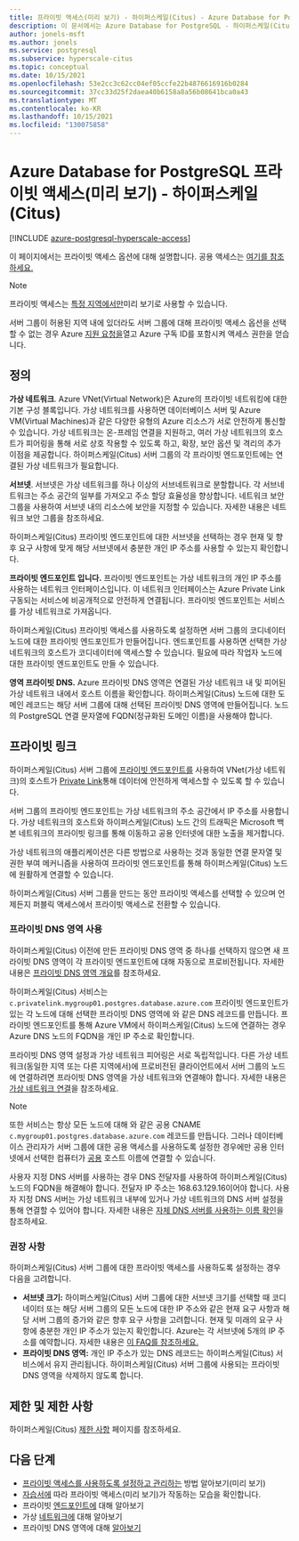 ```yaml
---
title: 프라이빗 액세스(미리 보기) - 하이퍼스케일(Citus) - Azure Database for PostgreSQL
description: 이 문서에서는 Azure Database for PostgreSQL - 하이퍼스케일(Citus) 대한 프라이빗 액세스를 설명합니다.
author: jonels-msft
ms.author: jonels
ms.service: postgresql
ms.subservice: hyperscale-citus
ms.topic: conceptual
ms.date: 10/15/2021
ms.openlocfilehash: 53e2cc3c62cc04ef05ccfe22b4876616916b0284
ms.sourcegitcommit: 37cc33d25f2daea40b6158a8a56b08641bca0a43
ms.translationtype: MT
ms.contentlocale: ko-KR
ms.lasthandoff: 10/15/2021
ms.locfileid: "130075858"
---
```

# <a name="private-access-preview-in-azure-database-for-postgresql---hyperscale-citus"></a>Azure Database for PostgreSQL 프라이빗 액세스(미리 보기) - 하이퍼스케일(Citus)

[!INCLUDE [azure-postgresql-hyperscale-access](../../includes/azure-postgresql-hyperscale-access.md)]

이 페이지에서는 프라이빗 액세스 옵션에 대해 설명합니다. 공용 액세스는 [여기를 참조하세요.](concepts-hyperscale-firewall-rules.md)

> [!NOTE]
>
> 프라이빗 액세스는 [특정 지역에서만](concepts-hyperscale-limits.md#regions)미리 보기로 사용할 수 있습니다.
>
> 서버 그룹이 허용된 지역 내에 있더라도 서버 그룹에 대해 프라이빗 액세스 옵션을 선택할 수 없는 경우 Azure [지원 요청을](https://portal.azure.com/#blade/Microsoft_Azure_Support/HelpAndSupportBlade/newsupportrequest)열고 Azure 구독 ID를 포함시켜 액세스 권한을 얻습니다.

## <a name="definitions"></a>정의

**가상 네트워크**. Azure VNet(Virtual Network)은 Azure의 프라이빗 네트워킹에 대한 기본 구성 블록입니다. 가상 네트워크를 사용하면 데이터베이스 서버 및 Azure VM(Virtual Machines)과 같은 다양한 유형의 Azure 리소스가 서로 안전하게 통신할 수 있습니다. 가상 네트워크는 온-프레임 연결을 지원하고, 여러 가상 네트워크의 호스트가 피어링을 통해 서로 상호 작용할 수 있도록 하고, 확장, 보안 옵션 및 격리의 추가 이점을 제공합니다. 하이퍼스케일(Citus) 서버 그룹의 각 프라이빗 엔드포인트에는 연결된 가상 네트워크가 필요합니다.

**서브넷**. 서브넷은 가상 네트워크를 하나 이상의 서브네트워크로 분할합니다.
각 서브네트워크는 주소 공간의 일부를 가져오고 주소 할당 효율성을 향상합니다.  네트워크 보안 그룹을 사용하여 서브넷 내의 리소스에 보안을 지정할 수 있습니다. 자세한 내용은 네트워크 보안 그룹을 참조하세요.

하이퍼스케일(Citus) 프라이빗 엔드포인트에 대한 서브넷을 선택하는 경우 현재 및 향후 요구 사항에 맞게 해당 서브넷에서 충분한 개인 IP 주소를 사용할 수 있는지 확인합니다.

**프라이빗 엔드포인트 입니다.** 프라이빗 엔드포인트는 가상 네트워크의 개인 IP 주소를 사용하는 네트워크 인터페이스입니다. 이 네트워크 인터페이스는 Azure Private Link 구동되는 서비스에 비공개적으로 안전하게 연결됩니다. 프라이빗 엔드포인트는 서비스를 가상 네트워크로 가져옵니다.

하이퍼스케일(Citus) 프라이빗 액세스를 사용하도록 설정하면 서버 그룹의 코디네이터 노드에 대한 프라이빗 엔드포인트가 만들어집니다. 엔드포인트를 사용하면 선택한 가상 네트워크의 호스트가 코디네이터에 액세스할 수 있습니다. 필요에 따라 작업자 노드에 대한 프라이빗 엔드포인트도 만들 수 있습니다.

**영역 프라이빗 DNS.** Azure 프라이빗 DNS 영역은 연결된 가상 네트워크 내 및 피어된 가상 네트워크 내에서 호스트 이름을 확인합니다. 하이퍼스케일(Citus) 노드에 대한 도메인 레코드는 해당 서버 그룹에 대해 선택된 프라이빗 DNS 영역에 만들어집니다.  노드의 PostgreSQL 연결 문자열에 FQDN(정규화된 도메인 이름)을 사용해야 합니다.

## <a name="private-link"></a>프라이빗 링크

하이퍼스케일(Citus) 서버 그룹에 [프라이빗 엔드포인트를](/azure/private-link/private-endpoint-overview) 사용하여 VNet(가상 네트워크)의 호스트가 [Private Link](/azure/private-link/private-link-overview)통해 데이터에 안전하게 액세스할 수 있도록 할 수 있습니다.

서버 그룹의 프라이빗 엔드포인트는 가상 네트워크의 주소 공간에서 IP 주소를 사용합니다. 가상 네트워크의 호스트와 하이퍼스케일(Citus) 노드 간의 트래픽은 Microsoft 백본 네트워크의 프라이빗 링크를 통해 이동하고 공용 인터넷에 대한 노출을 제거합니다.

가상 네트워크의 애플리케이션은 다른 방법으로 사용하는 것과 동일한 연결 문자열 및 권한 부여 메커니즘을 사용하여 프라이빗 엔드포인트를 통해 하이퍼스케일(Citus) 노드에 원활하게 연결할 수 있습니다.

하이퍼스케일(Citus) 서버 그룹을 만드는 동안 프라이빗 액세스를 선택할 수 있으며 언제든지 퍼블릭 액세스에서 프라이빗 액세스로 전환할 수 있습니다.

### <a name="using-a-private-dns-zone"></a>프라이빗 DNS 영역 사용

하이퍼스케일(Citus) 이전에 만든 프라이빗 DNS 영역 중 하나를 선택하지 않으면 새 프라이빗 DNS 영역이 각 프라이빗 엔드포인트에 대해 자동으로 프로비전됩니다. 자세한 내용은 [프라이빗 DNS 영역 개요](/azure/dns/private-dns-overview)를 참조하세요.

하이퍼스케일(Citus) 서비스는 `c.privatelink.mygroup01.postgres.database.azure.com`  프라이빗 엔드포인트가 있는 각 노드에 대해 선택한 프라이빗 DNS 영역에 와 같은 DNS 레코드를 만듭니다. 프라이빗 엔드포인트를 통해 Azure VM에서 하이퍼스케일(Citus) 노드에 연결하는 경우 Azure DNS 노드의 FQDN을 개인 IP 주소로 확인합니다.

프라이빗 DNS 영역 설정과 가상 네트워크 피어링은 서로 독립적입니다. 다른 가상 네트워크(동일한 지역 또는 다른 지역에서)에 프로비전된 클라이언트에서 서버 그룹의 노드에 연결하려면 프라이빗 DNS 영역을 가상 네트워크와 연결해야 합니다. 자세한 내용은 [가상 네트워크 연결](/azure/dns/private-dns-getstarted-portal#link-the-virtual-network)을 참조하세요.

> [!NOTE]
>
> 또한 서비스는 항상 모든 노드에 대해 와 같은 공용 CNAME `c.mygroup01.postgres.database.azure.com` 레코드를 만듭니다. 그러나 데이터베이스 관리자가 서버 그룹에 대한 공용 액세스를 사용하도록 설정한 경우에만 공용 인터넷에서 선택한 컴퓨터가 [공용](concepts-hyperscale-firewall-rules.md) 호스트 이름에 연결할 수 있습니다.

사용자 지정 DNS 서버를 사용하는 경우 DNS 전달자를 사용하여 하이퍼스케일(Citus) 노드의 FQDN을 해결해야 합니다. 전달자 IP 주소는 168.63.129.16이어야 합니다. 사용자 지정 DNS 서버는 가상 네트워크 내부에 있거나 가상 네트워크의 DNS 서버 설정을 통해 연결할 수 있어야 합니다. 자세한 내용은 [자체 DNS 서버를 사용하는 이름 확인](/azure/virtual-network/virtual-networks-name-resolution-for-vms-and-role-instances#name-resolution-that-uses-your-own-dns-server)을 참조하세요.

### <a name="recommendations"></a>권장 사항

하이퍼스케일(Citus) 서버 그룹에 대한 프라이빗 액세스를 사용하도록 설정하는 경우 다음을 고려합니다.

* **서브넷 크기:** 하이퍼스케일(Citus) 서버 그룹에 대한 서브넷 크기를 선택할 때 코디네이터 또는 해당 서버 그룹의 모든 노드에 대한 IP 주소와 같은 현재 요구 사항과 해당 서버 그룹의 증가와 같은 향후 요구 사항을 고려합니다. 현재 및 미래의 요구 사항에 충분한 개인 IP 주소가 있는지 확인합니다. Azure는 각 서브넷에 5개의 IP 주소를 예약합니다.
  자세한 내용은 [이 FAQ를 참조하세요.](/azure/virtual-network/virtual-networks-faq#configuration)
* **프라이빗 DNS 영역:** 개인 IP 주소가 있는 DNS 레코드는 하이퍼스케일(Citus) 서비스에서 유지 관리됩니다. 하이퍼스케일(Citus) 서버 그룹에 사용되는 프라이빗 DNS 영역을 삭제하지 않도록 합니다.

## <a name="limits-and-limitations"></a>제한 및 제한 사항

하이퍼스케일(Citus) [제한 사항](concepts-hyperscale-limits.md) 페이지를 참조하세요.

## <a name="next-steps"></a>다음 단계

* [프라이빗 액세스를 사용하도록 설정하고 관리하는](howto-hyperscale-private-access.md) 방법 알아보기(미리 보기)
* [자습서에](tutorial-hyperscale-private-access.md) 따라 프라이빗 액세스(미리 보기)가 작동하는 모습을 확인합니다.
* 프라이빗 [엔드포인트에](/azure/private-link/private-endpoint-overview) 대해 알아보기
* 가상 [네트워크에](/azure/virtual-network/concepts-and-best-practices) 대해 알아보기
* 프라이빗 DNS 영역에 대해 [알아보기](/azure/dns/private-dns-overview)
